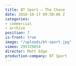 ```yaml
---
title: BT Sport — The Chase
date: 2018-10-17 09:50:00 Z
categories:
- commercial
- archive
position: 7
is-front: true
image: "/uploads/bt-sport.jpg"
vimeo: 295329854
director: Matt Edge
production-company: BT Sport
---
```


